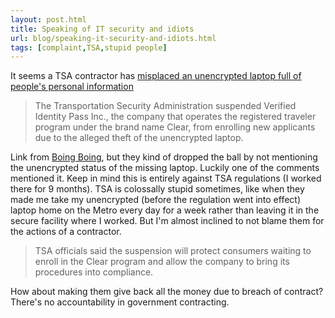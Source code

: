```yaml
---
layout: post.html
title: Speaking of IT security and idiots
url: blog/speaking-it-security-and-idiots.html
tags: [complaint,TSA,stupid people]
---
```

It seems a TSA contractor has [misplaced an unencrypted laptop full of people's personal information]()

> The Transportation Security Administration suspended Verified Identity Pass Inc., the company that operates the registered traveler program under the brand name Clear, from enrolling new applicants due to the alleged theft of the unencrypted laptop.

Link from [Boing Boing](http://www.boingboing.net/2008/08/05/laptop-with-data-abo.html), but they kind of dropped the ball by not mentioning the unencrypted status of the missing laptop. Luckily one of the comments mentioned it. Keep in mind this is entirely against TSA regulations (I worked there for 9 months). TSA is colossally stupid sometimes, like when they made me take my unencrypted (before the regulation went into effect) laptop home on the Metro every day for a week rather than leaving it in the secure facility where I worked. But I'm almost inclined to not blame them for the actions of a contractor. 

> TSA officials said the suspension will protect consumers waiting to enroll in the Clear program and allow the company to bring its procedures into compliance.

How about making them give back all the money due to breach of contract? There's no accountability in government contracting.
